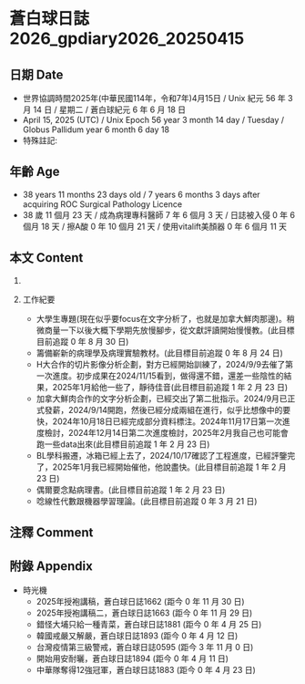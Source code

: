 [_metadata_:encoding]: - "utf-8"
[_metadata_:language]: - "zh-Hant-TW"
[_metadata_:fileformat]: - "markdown"
[_metadata_:MIME_type]: - "text/plain"
[_metadata_:markdown_version]: - "commonmark version 0.30"
[_metadata_:markdown_spec]: - "https://spec.commonmark.org/0.30/"

# 蒼白球日誌2026_gpdiary2026_20250415 #

## 日期 Date ##

* 世界協調時間2025年(中華民國114年，令和7年)4月15日 / Unix 紀元 56 年 3 月 14 日 / 星期二 / 蒼白球紀元 6 年 6 月 18 日
* April 15, 2025 (UTC) / Unix Epoch 56 year 3 month 14 day / Tuesday / Globus Pallidum year 6 month 6 day 18
* 特殊註記:

## 年齡 Age ##

* 38 years 11 months 23 days old / 7 years 6 months 3 days after acquiring ROC Surgical Pathology Licence
* 38 歲 11 個月 23 天 / 成為病理專科醫師 7 年 6 個月 3 天 / 日誌被入侵 0 年 6 個月 18 天 / 擦A酸 0 年 10 個月 21 天 / 使用vitalift美顏器 0 年 6 個月 11 天

## 本文 Content ##

1. 

2. 工作紀要

    - 大學生專題(現在似乎要focus在文字分析了，也就是加拿大鮮肉那邊)。稍微商量一下以後大概下學期先放慢腳步，從文獻評讀開始慢慢教。(此目標目前追蹤 0 年 8 月 30 日)
    - 籌備嶄新的病理學及病理實驗教材。(此目標目前追蹤 0 年 8 月 24 日)
    - H大合作的切片影像分析企劃，對方已經開始訓練了，2024/9/9去催了第一次進度。初步成果在2024/11/15看到，做得還不錯，還差一些陰性的結果，2025年1月給他一些了，靜待佳音(此目標目前追蹤 1 年 2 月 23 日)
    - 加拿大鮮肉合作的文字分析企劃，已經交出了第二批指示。2024/9月已正式發薪，2024/9/14開跑，然後已經分成兩組在進行，似乎比想像中的要快，2024年10月18日已經完成部分資料標注。2024年11月17日第一次進度檢討，2024年12月14日第二次進度檢討，2025年2月我自己也可能會跑一些data出來(此目標目前追蹤 1 年 2 月 23 日)
    - BL學科搬遷，冰箱已經上去了，2024/10/17確認了工程進度，已經評鑒完了，2025年1月我已經開始催他，他說盡快。(此目標目前追蹤 1 年 2 月 23 日)
    - 偶爾要念點病理書。(此目標目前追蹤 1 年 2 月 23 日)
    - 唸線性代數跟機器學習理論。(此目標目前追蹤 0 年 3 月 21 日)

## 注釋 Comment ##


## 附錄 Appendix ##

* 時光機
    - 2025年授袍講稿，蒼白球日誌1662 (距今 0 年 11 月 30 日)
    - 2025年授袍講稿二，蒼白球日誌1663 (距今 0 年 11 月 29 日)
    - 錯怪大埔只給一種青菜，蒼白球日誌1881 (距今 0 年 4 月 25 日)
    - 韓國戒嚴又解嚴，蒼白球日誌1893 (距今 0 年 4 月 12 日)
    - 台灣疫情第三級警戒，蒼白球日誌0595 (距今 3 年 11 月 0 日)
    - 開始用安耐曬，蒼白球日誌1894 (距今 0 年 4 月 11 日)
    - 中華隊奪得12強冠軍，蒼白球日誌1883 (距今 0 年 4 月 23 日)
